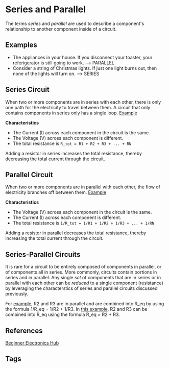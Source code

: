 # Series and Parallel

The terms *series* and *parallel* are used to describe a component's relationship to another component inside of a circuit. 

## Examples
* The appliances in your house. If you disconnect your toaster, your referigerator is still going to work. --> PARALLEL 
* Consider a string of Christmas lights. If just one light burns out, then none of the lights will turn on. --> SERIES 

## Series Circuit
When two or more components are in series with each other, there is only one path for the electricity to travel between them. A circuit that only contains components in series only has a single loop. [Example](https://duckduckgo.com/?q=series+circuit&t=newext&atb=v344-1&ia=images&iax=images&iai=http%3A%2F%2Felectricalacademia.com%2Fwp-content%2Fuploads%2F2017%2F08%2FCurrent-Level-is-the-Same-in-All-Parts-of-the-Circuit.gif)

**Characteristics**
* The Current (I) across each component in the circuit is the same.   
* The Voltage (V) across each component is different.  
* The total resistance is `R_tot = R1 + R2 + R3 + ... + RN`  

Adding a resistor in series increases the total resistance, thereby decreasing the total current through the circuit.  

## Parallel Circuit
When two or more components are in parallel with each other, the flow of electricity branches off between them. [Example](https://duckduckgo.com/?q=parallel+circuit&t=newext&atb=v344-1&iax=images&ia=images&iai=http%3A%2F%2Felectricalacademia.com%2Fwp-content%2Fuploads%2F2017%2F08%2F6.5a-2.gif)  

**Characteristics** 
* The Voltage (V) across each component in the circuit is the same.   
* The Current (I) across each component is different.  
* The total resistance is `1/R_tot = 1/R1 + 1/R2 + 1/R3 + ... + 1/RN`  

Adding a resistor in parallel decreases the total resistance, thereby increasing the total current through the circuit.  

## Series-Parallel Circuits
It is rare for a circuit to be entirely composed of components in parallel, or of components all in series. More commonly, circuits contain portions in series and in parallel. Any single *set* of components that are in series or in parallel with each other can be *reduced* to a single component (resistance) by leveraging the characterstics of series and parallel circuits discussed previously.  

For [example](https://duckduckgo.com/?q=parallel+circuit&t=newext&atb=v344-1&iax=images&ia=images&iai=http%3A%2F%2Felectricalacademia.com%2Fwp-content%2Fuploads%2F2017%2F10%2FFigure-2-Series-Parallel-Circuit-1.gif), R2 and R3 are in parallel and are combined into R\_eq by using the formula 1/R\_eq = 1/R2 + 1/R3. In [this example](https://duckduckgo.com/?q=parallel+circuit&t=newext&atb=v344-1&iax=images&ia=images&iai=https%3A%2F%2Felectricalacademia.com%2Fwp-content%2Fuploads%2F2017%2F10%2FFigure-5-Currents-and-Voltages-in-Series-Parallel-CIrcuit.gif), R2 and R3 can be combined into R\_eq using the formula R\_eq = R2 + R3.  

## References
[Beginner Electronics Hub](../202305062158)

## Tags
